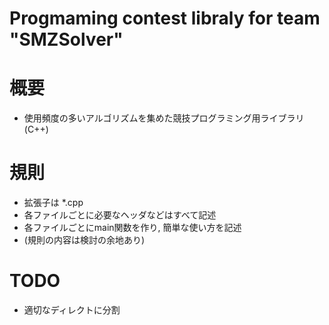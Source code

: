 Progmaming contest libraly for team "SMZSolver"
====

# 概要
* 使用頻度の多いアルゴリズムを集めた競技プログラミング用ライブラリ(C++)

# 規則
* 拡張子は *.cpp
* 各ファイルごとに必要なヘッダなどはすべて記述
* 各ファイルごとにmain関数を作り, 簡単な使い方を記述
* (規則の内容は検討の余地あり)

# TODO
* 適切なディレクトに分割
